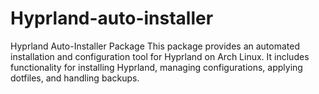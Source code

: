# Hyprland-auto-installer
Hyprland Auto-Installer Package  This package provides an automated installation and configuration tool for Hyprland on Arch Linux. It includes functionality for installing Hyprland, managing configurations, applying dotfiles, and handling backups.
